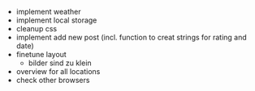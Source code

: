 * implement weather
* implement local storage
* cleanup css
* implement add new post (incl. function to creat strings for rating and date)
* finetune layout
    * bilder sind zu klein  
* overview for all locations
* check other browsers